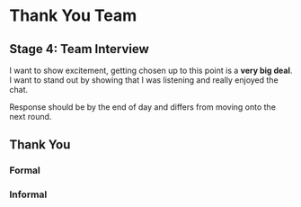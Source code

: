 # Thank You Team

## Stage 4: Team Interview

I want to show excitement, getting chosen up to this point is a **very big deal**. I want to stand out by showing that I was listening and really enjoyed the chat.

Response should be by the end of day and differs from moving onto the next round.

## Thank You

### Formal

### Informal

